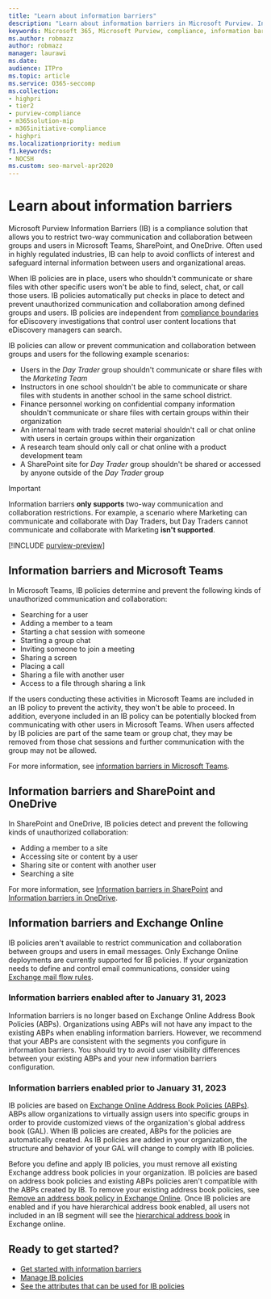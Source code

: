 ```yaml
---
title: "Learn about information barriers"
description: "Learn about information barriers in Microsoft Purview. Information barriers can help to avoid conflicts of interest and safeguard internal information between users and organizational areas."
keywords: Microsoft 365, Microsoft Purview, compliance, information barriers
ms.author: robmazz
author: robmazz
manager: laurawi
ms.date:
audience: ITPro
ms.topic: article
ms.service: O365-seccomp
ms.collection:
- highpri 
- tier2
- purview-compliance
- m365solution-mip
- m365initiative-compliance
- highpri
ms.localizationpriority: medium
f1.keywords:
- NOCSH
ms.custom: seo-marvel-apr2020
---
```


# Learn about information barriers

Microsoft Purview Information Barriers (IB) is a compliance solution that allows you to restrict two-way communication and collaboration between groups and users in Microsoft Teams, SharePoint, and OneDrive. Often used in highly regulated industries, IB can help to avoid conflicts of interest and safeguard internal information between users and organizational areas.

When IB policies are in place, users who shouldn't communicate or share files with other specific users won't be able to find, select, chat, or call those users. IB policies automatically put checks in place to detect and prevent unauthorized communication and collaboration among defined groups and users. IB policies are independent from [compliance boundaries](/microsoft-365/compliance/set-up-compliance-boundaries) for eDiscovery investigations that control user content locations that eDiscovery managers can search.

IB policies can allow or prevent communication and collaboration between groups and users for the following example scenarios:

- Users in the *Day Trader* group shouldn't communicate or share files with the *Marketing Team*
- Instructors in one school shouldn't be able to communicate or share files with students in another school in the same school district.
- Finance personnel working on confidential company information shouldn't communicate or share files with certain groups within their organization
- An internal team with trade secret material shouldn't call or chat online with users in certain groups within their organization
- A research team should only call or chat online with a product development team
- A SharePoint site for *Day Trader* group shouldn't be shared or accessed by anyone outside of the *Day Trader* group

> [!IMPORTANT]
> Information barriers **only supports** two-way communication and collaboration restrictions. For example, a scenario where Marketing can communicate and collaborate with Day Traders, but Day Traders cannot communicate and collaborate with Marketing **isn't supported**.

[!INCLUDE [purview-preview](../includes/purview-preview.md)]

## Information barriers and Microsoft Teams

In Microsoft Teams, IB policies determine and prevent the following kinds of unauthorized communication and collaboration:

- Searching for a user
- Adding a member to a team
- Starting a chat session with someone
- Starting a group chat
- Inviting someone to join a meeting
- Sharing a screen
- Placing a call
- Sharing a file with another user
- Access to a file through sharing a link

If the users conducting these activities in Microsoft Teams are included in an IB policy to prevent the activity, they won't be able to proceed. In addition, everyone included in an IB policy can be potentially blocked from communicating with other users in Microsoft Teams. When users affected by IB policies are part of the same team or group chat, they may be removed from those chat sessions and further communication with the group may not be allowed.

For more information, see [information barriers in Microsoft Teams](/MicrosoftTeams/information-barriers-in-teams).

## Information barriers and SharePoint and OneDrive

In SharePoint and OneDrive, IB policies detect and prevent the following kinds of unauthorized collaboration:

- Adding a member to a site
- Accessing site or content by a user
- Sharing site or content with another user
- Searching a site

For more information, see [Information barriers in SharePoint](/sharepoint/information-barriers) and [Information barriers in OneDrive](/onedrive/information-barriers).

## Information barriers and Exchange Online

IB policies aren't available to restrict communication and collaboration between groups and users in email messages. Only Exchange Online deployments are currently supported for IB policies. If your organization needs to define and control email communications, consider using [Exchange mail flow rules](/exchange/security-and-compliance/mail-flow-rules/mail-flow-rules).

### Information barriers enabled after to January 31, 2023

Information barriers is no longer based on Exchange Online Address Book Policies (ABPs). Organizations using ABPs will not have any impact to the existing ABPs when enabling information barriers. However, we recommend that your ABPs are consistent with the segments you configure in information barriers. You should try to avoid user visibility differences between your existing ABPs and your new information barriers configuration.

### Information barriers enabled prior to January 31, 2023

IB policies are based on [Exchange Online Address Book Policies (ABPs)](/exchange/address-books/address-book-policies/address-book-policies). ABPs allow organizations to virtually assign users into specific groups in order to provide customized views of the organization's global address book (GAL). When IB policies are created, ABPs for the policies are automatically created. As IB policies are added in your organization, the structure and behavior of your GAL will change to comply with IB policies.

Before you define and apply IB policies, you must remove all existing Exchange address book policies in your organization. IB policies are based on address book policies and existing ABPs policies aren't compatible with the ABPs created by IB. To remove your existing address book policies, see [Remove an address book policy in Exchange Online](/exchange/address-books/address-book-policies/remove-an-address-book-policy). Once IB policies are enabled and if you have hierarchical address book enabled, all users not included in an IB segment will see the [hierarchical address book](/exchange/address-books/hierarchical-address-books/hierarchical-address-books) in Exchange online.



## Ready to get started?

- [Get started with information barriers](information-barriers-policies.md)
- [Manage IB policies](information-barriers-edit-segments-policies.md)
- [See the attributes that can be used for IB policies](information-barriers-attributes.md)
